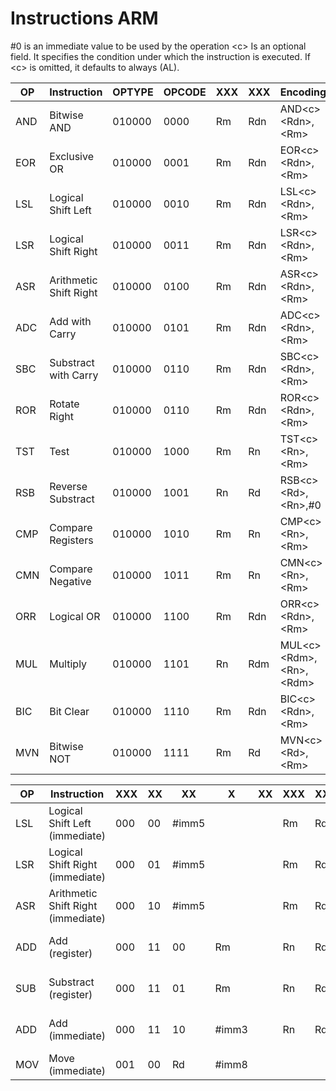 # Instructions ARM

\#0 is an immediate value to be used by the operation
\<c\> Is an optional field. It specifies the condition under which the instruction is executed. If \<c\> is omitted, it defaults to always (AL).

|OP |Instruction			|OPTYPE|OPCODE	|XXX|XXX|Encoding						|
|---|-----------------------|------|--------|---|---|-------------------------------|
|AND|Bitwise AND			|010000|0000	|Rm |Rdn|AND\<c\> \<Rdn\>,\<Rm\>		|
|EOR|Exclusive OR			|010000|0001	|Rm |Rdn|EOR\<c\> \<Rdn\>,\<Rm\>		|
|LSL|Logical Shift Left		|010000|0010	|Rm |Rdn|LSL\<c\> \<Rdn\>,\<Rm\>		|
|LSR|Logical Shift Right	|010000|0011	|Rm |Rdn|LSR\<c\> \<Rdn\>,\<Rm\>		|
|ASR|Arithmetic Shift Right	|010000|0100	|Rm |Rdn|ASR\<c\> \<Rdn\>,\<Rm\>		|
|ADC|Add with Carry			|010000|0101	|Rm |Rdn|ADC\<c\> \<Rdn\>,\<Rm\>		|
|SBC|Substract with Carry	|010000|0110	|Rm |Rdn|SBC\<c\> \<Rdn\>,\<Rm\>		|
|ROR|Rotate Right			|010000|0110	|Rm |Rdn|ROR\<c\> \<Rdn\>,\<Rm\>		|
|TST|Test					|010000|1000	|Rm |Rn |TST\<c\> \<Rn\>,\<Rm\>			|
|RSB|Reverse Substract		|010000|1001	|Rn |Rd |RSB\<c\> \<Rd\>,\<Rn\>,\#0		|
|CMP|Compare Registers		|010000|1010	|Rm |Rn |CMP\<c\> \<Rn\>,\<Rm\>			|
|CMN|Compare Negative		|010000|1011	|Rm |Rn |CMN\<c\> \<Rn\>,\<Rm\>			|
|ORR|Logical OR				|010000|1100	|Rm |Rdn|ORR\<c\> \<Rdn\>,\<Rm\>		|
|MUL|Multiply				|010000|1101	|Rn |Rdm|MUL\<c\> \<Rdm\>,\<Rn\>,\<Rdm\>|
|BIC|Bit Clear				|010000|1110	|Rm |Rdn|BIC\<c\> \<Rdn\>,\<Rm\>		|
|MVN|Bitwise NOT			|010000|1111	|Rm |Rd |MVN\<c\> \<Rd\>,\<Rm\>			|

|OP |Instruction						|XXX|XX|XX		|X		|XX		|XXX|XXX|Encoding						|
|---|-----------------------------------|---|--|--------|-------|-------|---|---|-------------------------------|
|LSL|Logical Shift Left (immediate)		|000|00|\#imm5	|		|		|Rm |Rd |LSL\<c\> \<Rd\>,\<Rm\>,\#imm5	|
|LSR|Logical Shift Right (immediate)	|000|01|\#imm5	|		|		|Rm |Rd |LSR\<c\> \<Rd\>,\<Rm\>,\#imm5	|
|ASR|Arithmetic Shift Right (immediate)	|000|10|\#imm5	|		|		|Rm |Rd |ASR\<c\> \<Rd\>,\<Rm\>,\#imm5	|
|ADD|Add (register)						|000|11|00		|Rm		|		|Rn |Rd |ADD\<c\> \<Rd\>,\<Rn\>,\<Rm\>	|
|SUB|Substract (register)				|000|11|01		|Rm		|		|Rn |Rd |SUB\<c\> \<Rd\>,\<Rn\>,\<Rm\>	|
|ADD|Add (immediate)					|000|11|10		|\#imm3	|		|Rn |Rd |ADD\<c\> \<Rd\>,\<Rn\>,\#imm3	|
|MOV|Move (immediate)					|001|00|Rd		|\#imm8	|		|	|	|MOV\<c\> \<Rd\>,\#imm8			|